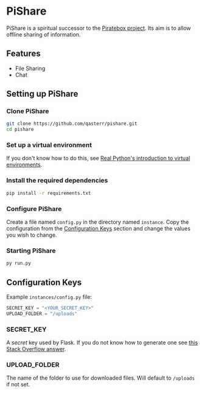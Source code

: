 # PiShare

PiShare is a spiritual successor to the [Piratebox project](https://piratebox.cc/). Its aim is to allow offline sharing of information.

## Features
- File Sharing
- Chat

## Setting up PiShare
### Clone PiShare
```bash
git clone https://github.com/qasterr/pishare.git
cd pishare
```

### Set up a virtual environment
If you don't know how to do this, see [Real Python's introduction to virtual environments](https://realpython.com/python-virtual-environments-a-primer/).

### Install the required dependencies
```bash
pip install -r requirements.txt
```

### Configure PiShare
Create a file named `config.py` in the directory named `instance`.
Copy the configuration from the [Configuration Keys](#configuration-keys) section and change the values you wish to change.

### Starting PiShare
```bash
py run.py
```

## Configuration Keys
Example `instances/config.py` file:
```python
SECRET_KEY = "<YOUR_SECRET_KEY>"
UPLOAD_FOLDER = "/uploads"
```
### SECRET_KEY
A *secret* key used by Flask. If you do not know how to generate one see [this Stack Overflow answer](https://stackoverflow.com/a/54433731).
### UPLOAD_FOLDER
The name of the folder to use for downloaded files. Will default to `/uploads` if not set.